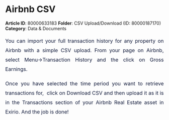 # Airbnb CSV

**Article ID**: 80000633183
**Folder**: CSV Upload/Download (ID: 80000187170)
**Category**: Data & Documents

<p style="font-size: 16px; ; margin-bottom: 0cm; margin-left: 0cm; text-align: justify; line-height: 22.5pt;"><span dir="ltr" style="color:#131C3C;">You can import your full transaction history for any property on Airbnb with a simple CSV upload. From your page on Airbnb, select Menu->Transaction History and the click on Gross Earnings. </span></p><p style="font-size: 16px; ; margin-bottom: 0cm; margin-left: 0cm; text-align: justify; line-height: 22.5pt;"><span dir="ltr" style="color:#131C3C;">Once you have selected the time period you want to retrieve transactions for,  click on Download CSV and then upload it as it is in the Transactions section of your Airbnb Real Estate asset in Exirio. And the job is done!</span></p>